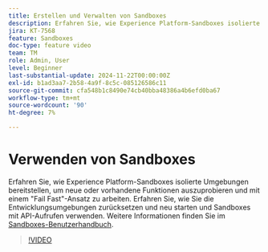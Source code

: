 ```yaml
---
title: Erstellen und Verwalten von Sandboxes
description: Erfahren Sie, wie Experience Platform-Sandboxes isolierte Umgebungen bereitstellen, um neue oder vorhandene Funktionen auszuprobieren und mit einem fehlgeschlagenen schnellen Ansatz zu arbeiten. Erfahren Sie, wie Sie die Entwicklungsumgebungen zurücksetzen und neu starten und Sandboxes mit API-Aufrufen verwenden.
jira: KT-7568
feature: Sandboxes
doc-type: feature video
team: TM
role: Admin, User
level: Beginner
last-substantial-update: 2024-11-22T00:00:00Z
exl-id: b1ad3aa7-2b58-4a9f-8c5c-085126586c11
source-git-commit: cfa548b1c8490e74cb40bba48386a4b6efd0ba67
workflow-type: tm+mt
source-wordcount: '90'
ht-degree: 7%

---
```


# Verwenden von Sandboxes

Erfahren Sie, wie Experience Platform-Sandboxes isolierte Umgebungen bereitstellen, um neue oder vorhandene Funktionen auszuprobieren und mit einem &quot;Fail Fast&quot;-Ansatz zu arbeiten. Erfahren Sie, wie Sie die Entwicklungsumgebungen zurücksetzen und neu starten und Sandboxes mit API-Aufrufen verwenden. Weitere Informationen finden Sie im [Sandboxes-Benutzerhandbuch](https://experienceleague.adobe.com/docs/experience-platform/sandbox/home.html?lang=de).

>[!VIDEO](https://video.tv.adobe.com/v/29838/?learn=on)
